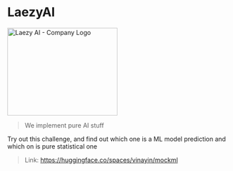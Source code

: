# LaezyAI
<img src="https://github.com/user-attachments/assets/b75aa40d-792c-44a6-8723-a9bd3226c54a" alt="Laezy AI - Company Logo" width="250" height="200" />

> We implement pure AI stuff


Try out this challenge, and find out which one is a ML model prediction and which on is pure statistical one
>Link: https://huggingface.co/spaces/vinayin/mockml
